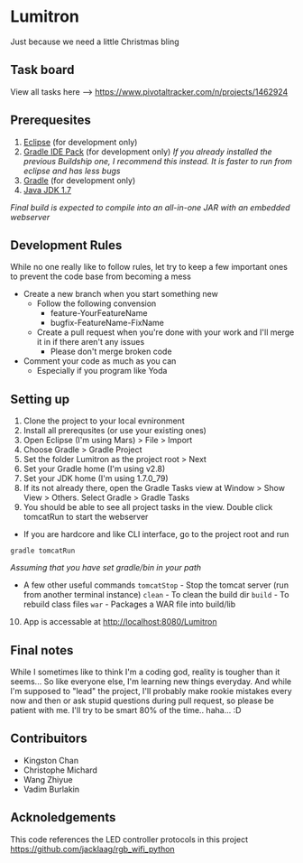 # Lumitron
Just because we need a little Christmas bling

## Task board
View all tasks here --> <https://www.pivotaltracker.com/n/projects/1462924> 

## Prerequesites
1. [Eclipse](https://eclipse.org/downloads/) (for development only)
2. [Gradle IDE Pack](http://marketplace.eclipse.org/content/gradle-ide-pack) (for development only)
    *If you already installed the previous Buildship one, I recommend this instead. It is faster to run from eclipse and has less bugs*
3. [Gradle](http://gradle.org/download) (for development only)
4. [Java JDK 1.7](http://www.oracle.com/technetwork/java/javase/downloads/jdk7-downloads-1880260.html)

*Final build is expected to compile into an all-in-one JAR with an embedded webserver* 

## Development Rules 
While no one really like to follow rules, let try to keep a few important ones to prevent the code base from becoming a mess

- Create a new branch when you start something new 
  * Follow the following convension 
    * feature-YourFeatureName 
    * bugfix-FeatureName-FixName
  * Create a pull request when you're done with your work and I'll merge it in if there aren't any issues
    * Please don't merge broken code
- Comment your code as much as you can 
  * Especially if you program like Yoda

## Setting up
1. Clone the project to your local evnironment
2. Install all prerequsites (or use your existing ones)
3. Open Eclipse (I'm using Mars) > File > Import
4. Choose Gradle > Gradle Project
5. Set the folder Lumitron as the project root > Next
6. Set your Gradle home (I'm using v2.8)
7. Set your JDK home (I'm using 1.7.0_79)
8. If its not already there, open the Gradle Tasks view at Window > Show View > Others. Select Gradle > Gradle Tasks
9. You should be able to see all project tasks in the view. Double click tomcatRun to start the webserver
  * If you are hardcore and like CLI interface, go to the project root and run 
  ```Batchfile
  gradle tomcatRun
  ```
  *Assuming that you have set gradle/bin in your path*
  * A few other useful commands
  `tomcatStop` - Stop the tomcat server (run from another terminal instance)
  `clean` - To clean the build dir
  `build` - To rebuild class files
  `war` - Packages a WAR file into build/lib
10. App is accessable at <http://localhost:8080/Lumitron>

## Final notes
While I sometimes like to think I'm a coding god, reality is tougher than it seems... So like everyone else, I'm learning new things everyday. And while I'm supposed to "lead" the project, I'll probably make rookie mistakes every now and then or ask stupid questions during pull request, so please be patient with me. I'll try to be smart 80% of the time.. haha... :D

## Contribuitors
- Kingston Chan
- Christophe Michard
- Wang Zhiyue
- Vadim Burlakin

## Acknoledgements
This code references the LED controller protocols in this project
<https://github.com/jacklaag/rgb_wifi_python>